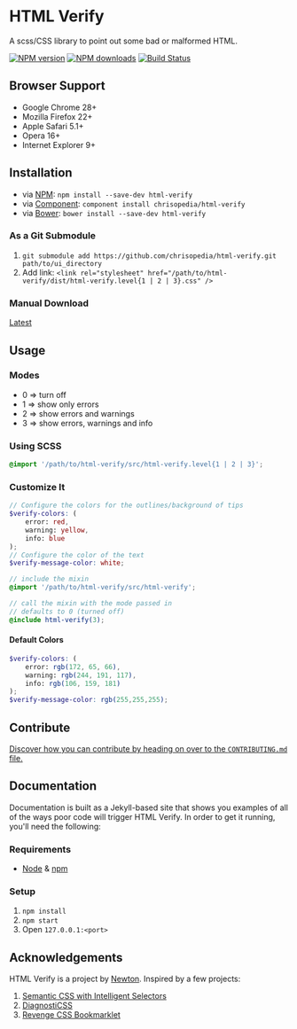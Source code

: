 # HTML Verify

A scss/CSS library to point out some bad or malformed HTML.

[![NPM version](https://img.shields.io/npm/v/html-verify.svg)](https://npmjs.org/package/html-verify "View this project on NPM")
[![NPM downloads](https://img.shields.io/npm/dm/html-verify.svg)](https://npmjs.org/package/html-verify "View this project on NPM")
[![Build Status](https://travis-ci.org/chrisopedia/html-verify.svg?branch=master)](https://travis-ci.org/chrisopedia/html-verify)

## Browser Support

- Google Chrome 28+
- Mozilla Firefox 22+
- Apple Safari 5.1+
- Opera 16+
- Internet Explorer 9+

## Installation

- via [NPM](http://npmjs.org/): `npm install --save-dev html-verify`
- via [Component](http://github.com/component/component): `component install chrisopedia/html-verify`
- via [Bower](http://bower.io/): `bower install --save-dev html-verify`

### As a Git Submodule

1. `git submodule add https://github.com/chrisopedia/html-verify.git path/to/ui_directory`
2. Add link: `<link rel="stylesheet" href="/path/to/html-verify/dist/html-verify.level{1 | 2 | 3}.css" />`

### Manual Download

[Latest](/https://github.com/chrisopedia/html-verify/archive/master.zip)

## Usage

### Modes

* 0 => turn off
* 1 => show only errors
* 2 => show errors and warnings
* 3 => show errors, warnings and info

### Using SCSS

```scss
@import '/path/to/html-verify/src/html-verify.level{1 | 2 | 3}';
```

### Customize It

```scss
// Configure the colors for the outlines/background of tips
$verify-colors: (
	error: red,
	warning: yellow,
	info: blue
);
// Configure the color of the text
$verify-message-color: white;

// include the mixin
@import '/path/to/html-verify/src/html-verify';

// call the mixin with the mode passed in
// defaults to 0 (turned off)
@include html-verify(3);
```

#### Default Colors

```scss
$verify-colors: (
	error: rgb(172, 65, 66),
	warning: rgb(244, 191, 117),
	info: rgb(106, 159, 181)
);
$verify-message-color: rgb(255,255,255);
```

## Contribute

[Discover how you can contribute by heading on over to the `CONTRIBUTING.md` file.](https://github.com/chrisopedia/html-verify/blob/master/CONTRIBUTING.md#files)

## Documentation

Documentation is built as a Jekyll-based site that shows you examples of all of
the ways poor code will trigger HTML Verify.  In order to get it running, you'll
need the following:

### Requirements

- [Node](http://nodejs.org/) & [npm](https://npmjs.org/)

### Setup

1. `npm install`
2. `npm start`
3. Open `127.0.0.1:<port>`

## Acknowledgements

HTML Verify is a project by [Newton](http://github.com/chrisopedia/). Inspired by a few projects:

1. [Semantic CSS with Intelligent Selectors](http://coding.smashingmagazine.com/2013/08/20/semantic-css-with-intelligent-selectors/)
2. [DiagnostiCSS](https://github.com/diagnosticss/diagnosticss)
3. [Revenge CSS Bookmarklet](https://github.com/Heydon/REVENGE.CSS)
